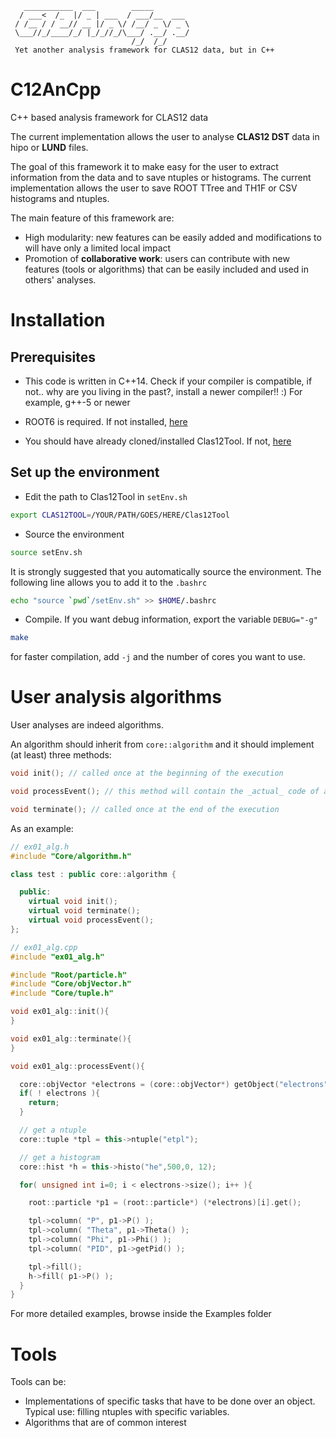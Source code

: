 ```
   ___________  ___        _____        
  / ___<  /_  |/ _ | ___  / ___/__  ___ 
 / /__ / / __// __ |/ _ \/ /__/ _ \/ _ \
 \___//_/____/_/ |_/_//_/\___/ .__/ .__/
                           /_/  /_/    
 Yet another analysis framework for CLAS12 data, but in C++
```


# C12AnCpp
C++ based analysis framework for CLAS12 data

The current implementation allows the user to analyse **CLAS12 DST** data in hipo or **LUND** files. 

The goal of this framework it to make easy for the user to extract information from the data and to save ntuples or histograms. The current implementation allows the user to save ROOT TTree and TH1F or CSV histograms and ntuples.

The main feature of this framework are:

+ High modularity: new features can be easily added and modifications to will have only a limited local impact
+ Promotion of **collaborative work**: users can contribute with new features (tools or algorithms) that can be easily included and used in others' analyses. 

# Installation

## Prerequisites

+ This code is written in C++14. Check if your compiler is compatible, if not..  why are you living in the past?, install a newer compiler!! :)
For example, g++-5 or newer

+ ROOT6 is required. If not installed, [here](https://root.cern.ch/)

+ You should have already cloned/installed Clas12Tool. If not, [here](https://github.com/gavalian/Clas12Tool)

## Set up the environment

+ Edit the path to Clas12Tool in `setEnv.sh`

```bash
export CLAS12TOOL=/YOUR/PATH/GOES/HERE/Clas12Tool
```

+ Source the environment

```bash
source setEnv.sh
```

It is strongly suggested that you automatically source the environment. The following line allows you to add it to the `.bashrc`

```bash
echo "source `pwd`/setEnv.sh" >> $HOME/.bashrc
```

+ Compile. If you want debug information, export the variable `DEBUG="-g"`

``` bash
make
```

for faster compilation, add `-j` and the number of cores you want to use.

# User analysis **algorithms**

User analyses are indeed algorithms.

An algorithm should inherit from `core::algorithm` and it should implement (at least) three methods:
```c++
void init(); // called once at the beginning of the execution

void processEvent(); // this method will contain the _actual_ code of analysis

void terminate(); // called once at the end of the execution
```

As an example:

```c++
// ex01_alg.h
#include "Core/algorithm.h"

class test : public core::algorithm {

  public:
    virtual void init();
    virtual void terminate();
    virtual void processEvent();
};
```

```c++
// ex01_alg.cpp
#include "ex01_alg.h"

#include "Root/particle.h"
#include "Core/objVector.h"
#include "Core/tuple.h"

void ex01_alg::init(){
}

void ex01_alg::terminate(){
}

void ex01_alg::processEvent(){

  core::objVector *electrons = (core::objVector*) getObject("electrons");
  if( ! electrons ){ 
    return; 
  }

  // get a ntuple
  core::tuple *tpl = this->ntuple("etpl");

  // get a histogram
  core::hist *h = this->histo("he",500,0, 12);

  for( unsigned int i=0; i < electrons->size(); i++ ){

    root::particle *p1 = (root::particle*) (*electrons)[i].get();

    tpl->column( "P", p1->P() );
    tpl->column( "Theta", p1->Theta() );
    tpl->column( "Phi", p1->Phi() );
    tpl->column( "PID", p1->getPid() );

    tpl->fill();
    h->fill( p1->P() );
  }
}

```

For more detailed examples, browse inside the Examples folder

# Tools

Tools can be:

+ Implementations of specific tasks that have to be done over an object. Typical use: filling ntuples with specific variables.
+ Algorithms that are of common interest
